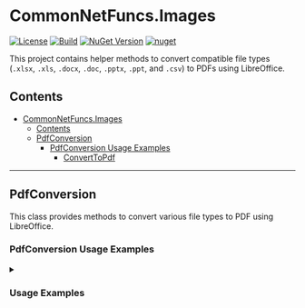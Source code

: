# CommonNetFuncs.Images

[![License](https://img.shields.io/github/license/NickScarpitti/common-net-funcs.svg)](http://opensource.org/licenses/MIT)
[![Build](https://github.com/NickScarpitti/common-net-funcs/actions/workflows/dotnet.yml/badge.svg)](https://github.com/NickScarpitti/common-net-funcs/actions/workflows/dotnet.yml)
[![NuGet Version](https://img.shields.io/nuget/v/CommonNetFuncs.Office.Common)](https://www.nuget.org/packages/CommonNetFuncs.Office.Common/)
[![nuget](https://img.shields.io/nuget/dt/CommonNetFuncs.Office.Common)](https://www.nuget.org/packages/CommonNetFuncs.Office.Common/)

This project contains helper methods to convert compatible file types (`.xlsx`, `.xls`, `.docx`, `.doc`, `.pptx`, `.ppt`, and `.csv`) to PDFs using LibreOffice.

## Contents

- [CommonNetFuncs.Images](#commonnetfuncsimages)
  - [Contents](#contents)
  - [PdfConversion](#pdfconversion)
    - [PdfConversion Usage Examples](#pdfconversion-usage-examples)
      - [ConvertToPdf](#converttopdf)

---

## PdfConversion

This class provides methods to convert various file types to PDF using LibreOffice.

### PdfConversion Usage Examples

<details>
<summary><h3>Usage Examples</h3></summary>

#### ConvertToPdf

Converts the specified file to PDF using LibreOffice.

```cs
ConvertToPdf(@"C:\Program Files\LibreOffice\program\soffice.com", @"C:\path\to\file.xlsx", @"C:\path\to\output.pdf"); // Converts file.xlsx to output.pdf using LibreOffice
await ConvertToPdfAsync(@"C:\Program Files\LibreOffice\program\soffice.com", @"C:\path\to\file.xlsx", @"C:\path\to\output.pdf"); // Asynchronously converts file.xlsx to output.pdf using LibreOffice
```

</details>

